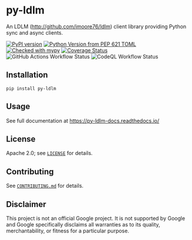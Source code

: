 # py-ldlm

An LDLM (http://github.com/imoore76/ldlm) client library providing Python sync and async clients.

[![PyPI version](https://badge.fury.io/py/py-ldlm.svg)](https://badge.fury.io/py/py-ldlm)
[![Python Version from PEP 621 TOML](https://img.shields.io/python/required-version-toml?tomlFilePath=https%3A%2F%2Fraw.githubusercontent.com%2Fimoore76%2Fpy-ldlm%2Fmain%2Fpyproject.toml)](https://github.com/imoore76/py-ldlm/blob/main/pyproject.toml)
[![Checked with mypy](http://www.mypy-lang.org/static/mypy_badge.svg)](http://mypy-lang.org/)
[![Coverage Status](https://coveralls.io/repos/github/imoore76/py-ldlm/badge.svg)](https://coveralls.io/github/imoore76/py-ldlm)
![GitHub Actions Workflow Status](https://img.shields.io/github/actions/workflow/status/imoore76/py-ldlm/run_checks.yaml)
![CodeQL Workflow Status](https://github.com/imoore76/py-ldlm/actions/workflows/codeql.yml/badge.svg)

## Installation

```
pip install py-ldlm
```

## Usage

See full documentation at https://py-ldlm-docs.readthedocs.io/

## License

Apache 2.0; see [`LICENSE`](LICENSE) for details.

## Contributing

See [`CONTRIBUTING.md`](CONTRIBUTING.md) for details.

## Disclaimer

This project is not an official Google project. It is not supported by Google and Google specifically disclaims all warranties as to its quality, merchantability, or fitness for a particular purpose.

